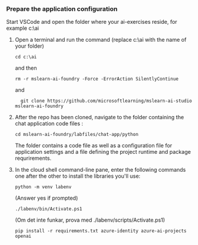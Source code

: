 ### Prepare the application configuration

Start VSCode and open the folder where your ai-exercises reside, for example c:\ai

1. Open a terminal and run the command (replace c:\ai with the name of your folder)

    ```
   cd c:\ai
     ```

    and then
   ```
   rm -r mslearn-ai-foundry -Force -ErrorAction SilentlyContinue
    ```
    and

   ```
     git clone https://github.com/microsoftlearning/mslearn-ai-studio mslearn-ai-foundry

     ```

    

4. After the repo has been cloned, navigate to the folder containing the chat application code files :

    ```
   cd mslearn-ai-foundry/labfiles/chat-app/python
    ```

    The folder contains a code file as well as a configuration file for application settings and a file defining the project runtime and package requrirements.

1. In the cloud shell command-line pane, enter the following commands one after the other to install the libraries you'll use:

    ```
   python -m venv labenv

    ```

    (Answer yes if prompted)
    
    ```
   ./labenv/bin/Activate.ps1
    ```

    (Om det inte funkar, prova med ./labenv/scripts/Activate.ps1)

   ```
   pip install -r requirements.txt azure-identity azure-ai-projects openai
   ```
